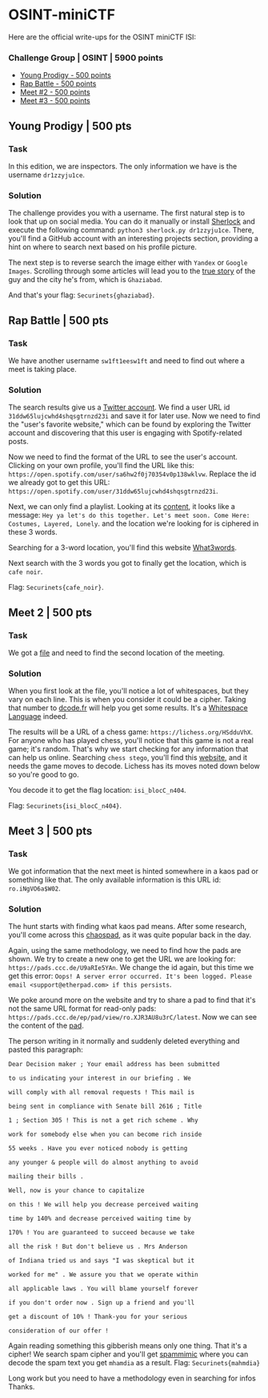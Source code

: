 # OSINT-miniCTF

Here are the official write-ups for the OSINT miniCTF ISI:

### Challenge Group | OSINT | 5900 points

- [Young Prodigy - 500 points](#Young-Prodigy--500-pts)
- [Rap Battle - 500 points](#Rap-Battle--500-pts)
- [Meet #2 - 500 points](#Meet-2--500-pts)
- [Meet #3 - 500 points](#Meet-3--500-pts)

## Young Prodigy | 500 pts

### Task

In this edition, we are inspectors. The only information we have is the username `dr1zzyju1ce`.

### Solution

The challenge provides you with a username. The first natural step is to look that up on social media. 
You can do it manually or install [Sherlock](https://github.com/sherlock-project/sherlock) and execute the following command: `python3 sherlock.py dr1zzyju1ce`. 
There, you'll find a GitHub account with an interesting projects section, providing a hint on where to search next based on his profile picture.

The next step is to reverse search the image either with `Yandex` or `Google Images`. 
Scrolling through some articles will lead you to the [true story](https://afamily.vn/quy-tu-11-tuoi-gia-lam-hacker-roi-doa-tung-anh-nong-cua-bo-me-bat-ca-nha-nop-315-trieu-de-tieu-vat-20210205150850321.chn) of the guy and the city he's from, which is `Ghaziabad`.

And that's your flag: `Securinets{ghaziabad}`.

## Rap Battle | 500 pts

### Task

We have another username `sw1ft1eesw1ft` and need to find out where a meet is taking place.

### Solution

The search results give us a [Twitter account](https://twitter.com/sw1ft1eesw1ft).
We find a user URL id `31ddw65lujcwhd4shqsgtrnzd23i` and save it for later use. 
Now we need to find the "user's favorite website," which can be found by exploring the Twitter account and discovering that this user is engaging with Spotify-related posts.

Now we need to find the format of the URL to see the user's account. Clicking on your own profile, you'll find the URL like this: `https://open.spotify.com/user/sa6hw2f0j70354v0p138wklvw`. Replace the id we already got to get this URL: `https://open.spotify.com/user/31ddw65lujcwhd4shqsgtrnzd23i`.

Next, we can only find a playlist. Looking at its [content](https://open.spotify.com/playlist/424EqFwanMCT5g6lK6FieN),
it looks like a message: `Hey ya let's do this together. Let's meet soon. Come Here: Costumes, Layered, Lonely`.
and the location we're looking for is ciphered in these 3 words.

Searching for a 3-word location, you'll find this website [What3words](https://what3words.com/).

Next search with the 3 words you got to finally get the location, which is `cafe noir`.

Flag: `Securinets{cafe_noir}`.

## Meet 2 | 500 pts

### Task

We got a [file](file.txt) and need to find the second location of the meeting.

### Solution

When you first look at the file, you'll notice a lot of whitespaces, but they vary on each line. 
This is when you consider it could be a cipher. Taking that number to [dcode.fr](https://www.dcode.fr/cipher-identifier) will help you get some results. It's a [Whitespace Language](https://www.dcode.fr/whitespace-language) indeed.

The results will be a URL of a chess game: `https://lichess.org/HSdduVhX`. For anyone who has played chess, you'll notice that this game is not a real game; it's random.
That's why we start checking for any information that can help us online. Searching `chess stego`, you'll find this [website](https://incoherency.co.uk/chess-steg/), and it needs the game moves to decode.
Lichess has its moves noted down below so you're good to go.

You decode it to get the flag location: `isi_blocC_n404`.

Flag: `Securinets{isi_blocC_n404}`.

## Meet 3 | 500 pts

### Task

We got information that the next meet is hinted somewhere in a kaos pad or something like that.
The only available information is this URL id: `ro.iNgVO6a$W02`.

### Solution

The hunt starts with finding what kaos pad means. 
After some research, you'll come across this [chaospad](https://pads.ccc.de/), as it was quite popular back in the day. 

Again, using the same methodology, we need to find how the pads are shown. We try to create a new one to get the URL we are looking for: `https://pads.ccc.de/U9aRIe5YAn`. 
We change the id again, but this time we get this error: `Oops! A server error occurred. It's been logged. Please email <support@etherpad.com> if this persists`.

We poke around more on the website and try to share a pad to find that it's not the same URL format for read-only pads: `https://pads.ccc.de/ep/pad/view/ro.XJR3AU8u3rC/latest`. 
Now we can see the content of the [pad](https://pads.ccc.de/ep/pad/view/ro.iNgVO6a$W02/latest).

The person writing in it normally and suddenly deleted everything and pasted this paragraph:

```
Dear Decision maker ; Your email address has been submitted

to us indicating your interest in our briefing . We

will comply with all removal requests ! This mail is

being sent in compliance with Senate bill 2616 ; Title

1 ; Section 305 ! This is not a get rich scheme . Why

work for somebody else when you can become rich inside

55 weeks . Have you ever noticed nobody is getting

any younger & people will do almost anything to avoid

mailing their bills .

Well, now is your chance to capitalize

on this ! We will help you decrease perceived waiting

time by 140% and decrease perceived waiting time by

170% ! You are guaranteed to succeed because we take

all the risk ! But don't believe us . Mrs Anderson

of Indiana tried us and says "I was skeptical but it

worked for me" . We assure you that we operate within

all applicable laws . You will blame yourself forever

if you don't order now . Sign up a friend and you'll

get a discount of 10% ! Thank-you for your serious

consideration of our offer !
```
Again reading something this gibberish means only one thing. That it's a cipher!
We search spam cipher and you'll get [spammimic](https://www.spammimic.com/) where you can decode the spam text you get `mhamdia` as a result. 
Flag: `Securinets{mahmdia}`

Long work but you need to have a methodology even in searching for infos
Thanks.
